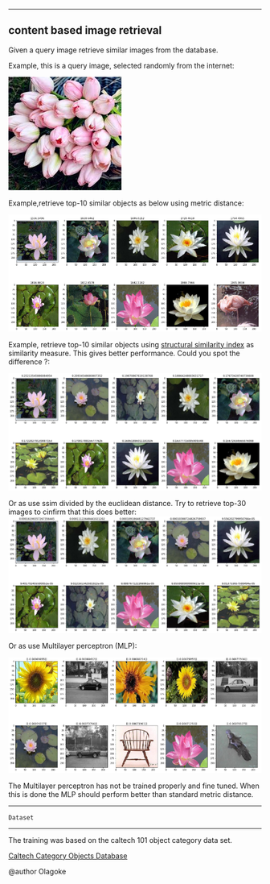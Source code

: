 

-----------------------------------
content based image retrieval
------------------------------

Given a query image retrieve similar images from the database.


Example, this is a query image, selected randomly from the internet:

![alt-text](https://github.com/adderbyte/content_based_image_retrieval/blob/master/data_file/test2.jpg)

Example,retrieve top-10 similar objects as below using metric distance:

![alt-text](https://github.com/adderbyte/content_based_image_retrieval/blob/master/data_file/screen_top.png)

Example, retrieve top-10 similar objects using  [structural similarity index](https://ece.uwaterloo.ca/~z70wang/publications/ssim.pdf) as similarity measure. This gives better performance. Could you spot the difference ?:

![alt-text](https://github.com/adderbyte/content_based_image_retrieval/blob/master/data_file/ssims.png)

Or as use ssim divided by the euclidean distance. Try to retrieve top-30 images to cinfirm that this does better:
![alt-text](https://github.com/adderbyte/content_based_image_retrieval/blob/master/data_file/ssim_divided_by_euclid.png)


Or as use Multilayer perceptron (MLP):

![alt-text](https://github.com/adderbyte/content_based_image_retrieval/blob/master/data_file/mlp.png)

The Multilayer perceptron has not be trained properly and fine tuned. When this is done the MLP should perform
better than standard metric distance.


-----------------------------------

    Dataset
------------------------------
The training was based on the caltech 101 object category data set.

[Caltech Category Objects Database](http://www.vision.caltech.edu/Image_Datasets/Caltech101/Caltech101.html#Download)








@author Olagoke
